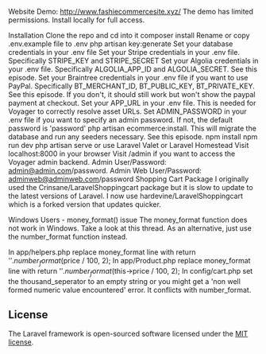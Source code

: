 

Website Demo: http://www.fashiecommercesite.xyz/ The demo has limited permissions. Install locally for full access.

Installation
Clone the repo and cd into it
composer install
Rename or copy .env.example file to .env
php artisan key:generate
Set your database credentials in your .env file
Set your Stripe credentials in your .env file. Specifically STRIPE_KEY and STRIPE_SECRET
Set your Algolia credentials in your .env file. Specifically ALGOLIA_APP_ID and ALGOLIA_SECRET. See this episode.
Set your Braintree credentials in your .env file if you want to use PayPal. Specifically BT_MERCHANT_ID, BT_PUBLIC_KEY, BT_PRIVATE_KEY. See this episode. If you don't, it should still work but won't show the paypal payment at checkout.
Set your APP_URL in your .env file. This is needed for Voyager to correctly resolve asset URLs.
Set ADMIN_PASSWORD in your .env file if you want to specify an admin password. If not, the default password is 'password'
php artisan ecommerce:install. This will migrate the database and run any seeders necessary. See this episode.
npm install
npm run dev
php artisan serve or use Laravel Valet or Laravel Homestead
Visit localhost:8000 in your browser
Visit /admin if you want to access the Voyager admin backend. Admin User/Password: admin@admin.com/password. Admin Web User/Password: adminweb@adminweb.com/password
Shopping Cart Package
I originally used the Crinsane/LaravelShoppingcart package but it is slow to update to the latest versions of Laravel. I now use hardevine/LaravelShoppingcart which is a forked version that updates quicker.

Windows Users - money_format() issue
The money_format function does not work in Windows. Take a look at this thread. As an alternative, just use the number_format function instead.

In app/helpers.php replace money_format line with return '$'.number_format($price / 100, 2);
In app/Product.php replace money_format line with return '$'.number_format($this->price / 100, 2);
In config/cart.php set the thousand_seperator to an empty string or you might get a 'non well formed numeric value encountered' error. It conflicts with number_format.

## License

The Laravel framework is open-sourced software licensed under the [MIT license](https://opensource.org/licenses/MIT).
